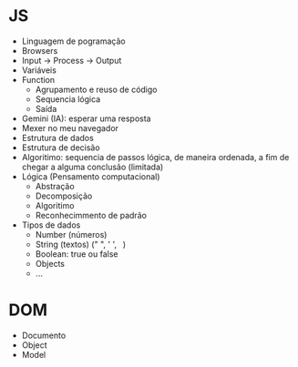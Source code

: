 # JS

- Linguagem de pogramação
- Browsers
- Input -> Process -> Output
- Variáveis
- Function
  - Agrupamento e reuso de código
  - Sequencia lógica
  - Saída
- Gemini (IA): esperar uma resposta
- Mexer no meu navegador 
- Estrutura de dados
- Estrutura de decisão
- Algoritimo: sequencia de passos lógica, de maneira ordenada, a fim de chegar a alguma conclusão (limitada)
- Lógica (Pensamento computacional)
  - Abstração
  - Decomposição
  - Algoritimo
  - Reconhecimmento de padrão
- Tipos de dados
  - Number (números)
  - String (textos) (" ", ' ', ` `)
  - Boolean: true ou false 
  - Objects
  - ...

# DOM
- Documento
- Object
- Model
